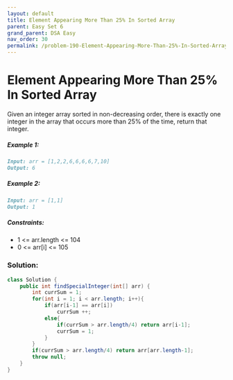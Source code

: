 ```yaml
---
layout: default
title: Element Appearing More Than 25% In Sorted Array
parent: Easy Set 6
grand_parent: DSA Easy
nav_order: 30
permalink: /problem-190-Element-Appearing-More-Than-25%-In-Sorted-Array/
---
```

# Element Appearing More Than 25% In Sorted Array
Given an integer array sorted in non-decreasing order, there is exactly one integer in the array that occurs more than 25% of the time, return that integer.

##### Example 1:
```markdown
Input: arr = [1,2,2,6,6,6,6,7,10]
Output: 6
```
##### Example 2:
```markdown
Input: arr = [1,1]
Output: 1
```
##### Constraints:
* 1 <= arr.length <= 104
* 0 <= arr[i] <= 105

### Solution:
```java
class Solution {
    public int findSpecialInteger(int[] arr) {
        int currSum = 1;
        for(int i = 1; i < arr.length; i++){
            if(arr[i-1] == arr[i]) 
                currSum ++;
            else{
                if(currSum > arr.length/4) return arr[i-1];
                currSum = 1;
            }
        }
        if(currSum > arr.length/4) return arr[arr.length-1];
        throw null;
    }
}
```